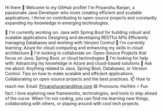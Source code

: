 Hi there 👋
Welcome to my GitHub profile! I'm Priyanshu Ranjan, a passionate Java Developer who loves creating efficient and scalable applications. I thrive on contributing to open-source projects and constantly expanding my knowledge in emerging technologies.

🔭 I'm currently working on:
Java with Spring Boot for building robust and scalable applications
Designing and developing RESTful APIs
Efficiently managing Databases and working with Version Control
🌱 I'm currently learning:
Azure for cloud computing and enhancing my skills in cloud architecture
👯 I'm looking to collaborate on:
Open-Source Projects that focus on Java, Spring Boot, or cloud technologies
🤔 I'm looking for help with:
Advancing my knowledge in Azure and cloud-based solutions
💬 Ask me about:
Anything related to Java, Spring Boot, Databases, or Version Control.
Tips on how to make scalable and efficient applications.
Collaborating on open-source projects and the best practices.
📫 How to reach me:
Email: Priyanshuranjan@live.com
😄 Pronouns:
He/Him
⚡ Fun fact:
I love exploring new frameworks, technologies, and tools to stay ahead of the curve. When I'm not coding, you can find me learning new things, collaborating with others, or playing around with cool tech projects.
